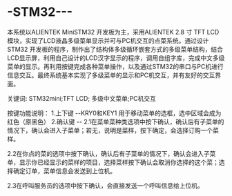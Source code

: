 # -STM32---

   本系统以ALIENTEK MiniSTM32 开发板为主，采用ALIENTEK 2.8 寸 TFT LCD 模块，实现了LCD液晶多级菜单显示并可与PC机交互的点菜系统。通过设计STM32 开发板的程序，制作出了结构体多级循环嵌套方式的多级菜单结构，结合LCD显示屏，利用自己设计的LCD汉字显示的程序，调用自组字库，完成中文多级菜单的显示。再利用按键完成各种菜单操作，以及通过STM32的串口与PC机进行信息交互。最终系统基本实现了多级菜单的显示和PC机交互，并有友好的交互界面。

  关键词: STM32mini;TFT LCD; 多级中文菜单;PC机交互

按键功能说明：
1.上下键 --KRY0和KEY1 用于移动菜单的选框，选中区域会成为红色（原黑色）
2.确认键 --
2.1在菜单菜种类选项中按下确认，确认后有子菜单的情况下，确认会进入子菜单；若无，说明是菜样，按下确定，会选择订购一个菜样。


2.2在你点的菜的选项中按下确认，确认后有子菜单的情况下，确认会进入子菜单，显示你已经显示的菜样的项目，选择菜样按下确认会取消你选择的这个菜；选择确定订单，菜单信息会发送到上位机。


2.3在呼叫服务员的选项中按下确认，会直接发送一个呼叫信息给上位机。
